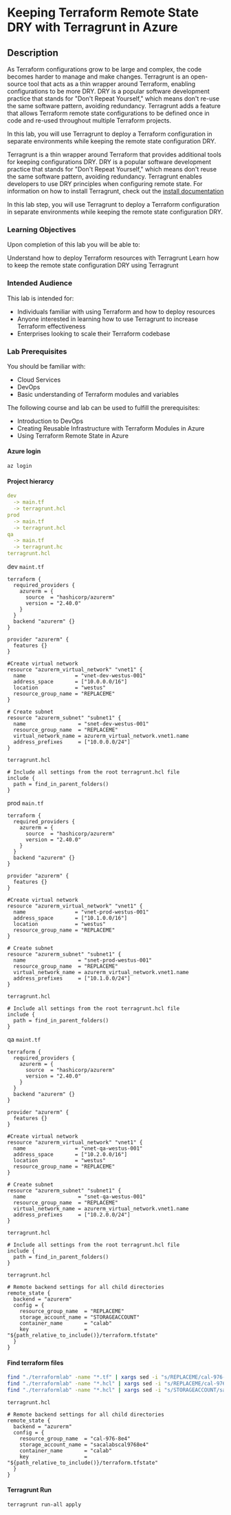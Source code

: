 # Keeping Terraform Remote State DRY with Terragrunt in Azure

## Description
As Terraform configurations grow to be large and complex, the code becomes harder to manage and make changes. Terragrunt is an open-source tool that acts as a thin wrapper around Terraform, enabling configurations to be more DRY. DRY is a popular software development practice that stands for "Don't Repeat Yourself," which means don't re-use the same software pattern, avoiding redundancy. Terragrunt adds a feature that allows Terraform remote state configurations to be defined once in code and re-used throughout multiple Terraform projects.

In this lab, you will use Terragrunt to deploy a Terraform configuration in separate environments while keeping the remote state configuration DRY.

Terragrunt is a thin wrapper around Terraform that provides additional tools for keeping configurations DRY. DRY is a popular software development practice that stands for "Don't Repeat Yourself," which means don't reuse the same software pattern, avoiding redundancy. Terragrunt enables developers to use DRY principles when configuring remote state. For information on how to install Terragrunt, check out the 
[install documentation](https://terragrunt.gruntwork.io/docs/getting-started/install/#install-terragrunt)

In this lab step, you will use Terragrunt to deploy a Terraform configuration in separate environments while keeping the remote state configuration DRY.

### Learning Objectives
Upon completion of this lab you will be able to:

Understand how to deploy Terraform resources with Terragrunt
Learn how to keep the remote state configuration DRY using Terragrunt

### Intended Audience
This lab is intended for:

- Individuals familiar with using Terraform and how to deploy resources
- Anyone interested in learning how to use Terragrunt to increase Terraform effectiveness
- Enterprises looking to scale their Terraform codebase

### Lab Prerequisites
You should be familiar with:

- Cloud Services
- DevOps
- Basic understanding of Terraform modules and variables
  
The following course and lab can be used to fulfill the prerequisites:

- Introduction to DevOps
- Creating Reusable Infrastructure with Terraform Modules in Azure
- Using Terraform Remote State in Azure

#### Azure login
```az
az login
```

#### Project hierarcy
```yaml
dev
  -> main.tf
  -> terragrunt.hcl
prod
  -> main.tf
  -> terragrunt.hcl
qa
  -> main.tf
  -> terragrunt.hc
terragrunt.hcl
```

dev
```maint.tf```
```hcl
terraform {
  required_providers {
    azurerm = {
      source  = "hashicorp/azurerm"
      version = "2.40.0"
    }
  }
  backend "azurerm" {}
}

provider "azurerm" {
  features {}
}

#Create virtual network
resource "azurerm_virtual_network" "vnet1" {
  name                = "vnet-dev-westus-001"
  address_space       = ["10.0.0.0/16"]
  location            = "westus"
  resource_group_name = "REPLACEME"
}

# Create subnet
resource "azurerm_subnet" "subnet1" {
  name                 = "snet-dev-westus-001"
  resource_group_name  = "REPLACEME"
  virtual_network_name = azurerm_virtual_network.vnet1.name
  address_prefixes     = ["10.0.0.0/24"]
}
```

```terragrunt.hcl```
```hcl
# Include all settings from the root terragrunt.hcl file
include {
  path = find_in_parent_folders()
}
```
prod
```main.tf```
```hcl
terraform {
  required_providers {
    azurerm = {
      source  = "hashicorp/azurerm"
      version = "2.40.0"
    }
  }
  backend "azurerm" {}
}

provider "azurerm" {
  features {}
}

#Create virtual network
resource "azurerm_virtual_network" "vnet1" {
  name                = "vnet-prod-westus-001"
  address_space       = ["10.1.0.0/16"]
  location            = "westus"
  resource_group_name = "REPLACEME"
}

# Create subnet
resource "azurerm_subnet" "subnet1" {
  name                 = "snet-prod-westus-001"
  resource_group_name  = "REPLACEME"
  virtual_network_name = azurerm_virtual_network.vnet1.name
  address_prefixes     = ["10.1.0.0/24"]
}
```

```terragrunt.hcl```
```hcl
# Include all settings from the root terragrunt.hcl file
include {
  path = find_in_parent_folders()
}
```
qa
```maint.tf```
```hcl
terraform {
  required_providers {
    azurerm = {
      source  = "hashicorp/azurerm"
      version = "2.40.0"
    }
  }
  backend "azurerm" {}
}

provider "azurerm" {
  features {}
}

#Create virtual network
resource "azurerm_virtual_network" "vnet1" {
  name                = "vnet-qa-westus-001"
  address_space       = ["10.2.0.0/16"]
  location            = "westus"
  resource_group_name = "REPLACEME"
}

# Create subnet
resource "azurerm_subnet" "subnet1" {
  name                 = "snet-qa-westus-001"
  resource_group_name  = "REPLACEME"
  virtual_network_name = azurerm_virtual_network.vnet1.name
  address_prefixes     = ["10.2.0.0/24"]
}
```
```terragrunt.hcl```
```hcl
# Include all settings from the root terragrunt.hcl file
include {
  path = find_in_parent_folders()
}
```
```terragrunt.hcl```
```hcl
# Remote backend settings for all child directories
remote_state {
  backend = "azurerm"
  config = {
    resource_group_name  = "REPLACEME"
    storage_account_name = "STORAGEACCOUNT"
    container_name       = "calab" 
    key                  = "${path_relative_to_include()}/terraform.tfstate"
  }
}
```
#### Find terraform files
```sh
find "./terraformlab" -name "*.tf" | xargs sed -i "s/REPLACEME/cal-976-8e4/g"
find "./terraformlab" -name "*.hcl" | xargs sed -i "s/REPLACEME/cal-976-8e4/g"
find "./terraformlab" -name "*.hcl" | xargs sed -i "s/STORAGEACCOUNT/sacalabscal9768e4/g"
```

```terragrunt.hcl```
```hcl
# Remote backend settings for all child directories
remote_state {
  backend = "azurerm"
  config = {
    resource_group_name  = "cal-976-8e4"
    storage_account_name = "sacalabscal9768e4"
    container_name       = "calab" 
    key                  = "${path_relative_to_include()}/terraform.tfstate"
  }
}
```

#### Terragrunt Run
```hcl
terragrunt run-all apply

```
